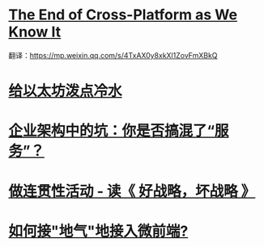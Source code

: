 # [The End of Cross-Platform as We Know It](https://medium.com/swlh/the-end-of-cross-platform-as-we-know-it-dad658d96b8)

翻译：https://mp.weixin.qq.com/s/4TxAX0y8xkXl1ZovFmXBkQ

# [给以太坊泼点冷水](https://mp.weixin.qq.com/s/51nWEAiiU9jdtci93Nm8ew)

# [企业架构中的坑：你是否搞混了“服务”？](https://mp.weixin.qq.com/s/3lmFY7924for1XVGKJFfBQ)

# [做连贯性活动 - 读《 好战略，坏战略 》](https://mp.weixin.qq.com/s/_Vef-SPN3RyKW4fW379HXA)

# [如何接"地气"地接入微前端?](https://mp.weixin.qq.com/s/YMTPxVk9lIoodFYqr_p8ow)
